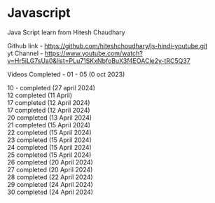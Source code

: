 # Javascript
Java Script learn from Hitesh Chaudhary  </br>

Github link - https://github.com/hiteshchoudhary/js-hindi-youtube.git
</br>
yt Channel - https://www.youtube.com/watch?v=Hr5iLG7sUa0&list=PLu71SKxNbfoBuX3f4EOACle2y-tRC5Q37

Videos Completed -
01 - 05 (0 oct 2023)

10 -  completed (27 april 2024)   <br/>
12 completed (11 April)             <br/>
17 completed (12 April 2024)  <br/>
17 completed (12 April 2024)  <br/>
20 completed (13 April 2024)  <br/>
21 completed (15 April 2024)  <br/>
22 completed (15 April 2024)  <br/>
23 completed (15 April 2024)  <br/>
24 completed (15 April 2024)  <br/>
25 completed (15 April 2024)  <br/>
26 completed (20 April 2024)  <br/>
27 completed (20 April 2024)  <br/>
28 completed (22 April 2024)  <br/>
29 completed (24 April 2024)  <br/>
30 completed (24 April 2024)  <br/>



